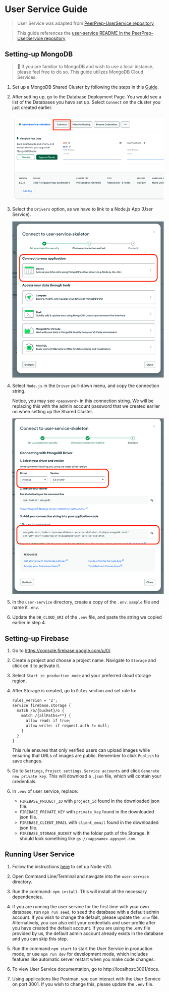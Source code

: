 # User Service Guide

> User Service was adapted from [PeerPrep-UserService repository](https://github.com/CS3219-AY2425S1/PeerPrep-UserService)

> This guide references the [user-service README in the PeerPrep-UserService repository](https://github.com/CS3219-AY2425S1/PeerPrep-UserService/blob/main/user-service/README.md)

## Setting-up MongoDB

> :notebook: If you are familiar to MongoDB and wish to use a local instance, please feel free to do so. This guide utilizes MongoDB Cloud Services.

1. Set up a MongoDB Shared Cluster by following the steps in this [Guide](MongoDBSetup.md).

2. After setting up, go to the Database Deployment Page. You would see a list of the Databases you have set up. Select `Connect` on the cluster you just created earlier.

   ![alt text](GuideAssets/ConnectCluster.png)

3. Select the `Drivers` option, as we have to link to a Node.js App (User Service).

   ![alt text](GuideAssets/DriverSelection.png)

4. Select `Node.js` in the `Driver` pull-down menu, and copy the connection string.

   Notice, you may see `<password>` in this connection string. We will be replacing this with the admin account password that we created earlier on when setting up the Shared Cluster.

   ![alt text](GuideAssets/ConnectionString.png)

5. In the `user-service` directory, create a copy of the `.env.sample` file and name it `.env`.

6. Update the `DB_CLOUD_URI` of the `.env` file, and paste the string we copied earlier in step 4.

## Setting-up Firebase

1. Go to https://console.firebase.google.com/u/0/.

2. Create a project and choose a project name. Navigate to `Storage` and click on it to activate it.

3. Select `Start in production mode` and your preferred cloud storage region.

4. After Storage is created, go to `Rules` section and set rule to:

   ```
   rules_version = '2';
   service firebase.storage {
     match /b/{bucket}/o {
       match /{allPaths=**} {
         allow read: if true;
         allow write: if request.auth != null;
       }
     }
   }
   ```

   This rule ensures that only verified users can upload images while ensuring that URLs of images are public. Remember to click `Publish` to save changes.

5. Go to `Settings`, `Project settings`, `Service accounts` and click `Generate new private key`. This will download a `.json` file, which will contain your credentials.

6. In `.env` of user service, replace:
   - `FIREBASE_PROJECT_ID` with `project_id` found in the downloaded json file.
   - `FIREBASE_PRIVATE_KEY` with `private_key` found in the downloaded json file.
   - `FIREBASE_CLIENT_EMAIL` with `client_email` found in the downloaded json file.
   - `FIREBASE_STORAGE_BUCKET` with the folder path of the Storage. It should look something like `gs://<appname>.appspot.com`.

## Running User Service

1. Follow the instructions [here](https://nodejs.org/en/download/package-manager) to set up Node v20.

2. Open Command Line/Terminal and navigate into the `user-service` directory.

3. Run the command: `npm install`. This will install all the necessary dependencies.

4. If you are running the user service for the first time with your own database, run `npm run seed`, to seed the database with a default admin account. If you wish to change the default, please update the `.env` file. Alternatively, you can also edit your credentials and user profile after you have created the default account. If you are using the .env file provided by us, the default admin account already exists in the database and you can skip this step.

5. Run the command `npm start` to start the User Service in production mode, or use `npm run dev` for development mode, which includes features like automatic server restart when you make code changes.

6. To view User Service documentation, go to http://localhost:3001/docs.

7. Using applications like Postman, you can interact with the User Service on port 3001. If you wish to change this, please update the `.env` file.
